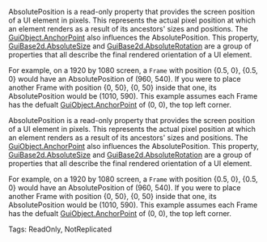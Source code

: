 AbsolutePosition is a read-only property that provides the screen position of a UI element in pixels. This represents the actual pixel position at which an element renders as a result of its ancestors' sizes and positions. The [GuiObject.AnchorPoint](https://developer.roblox.com/api-reference/property/GuiObject/AnchorPoint) also influences the AbsolutePosition. This property, [GuiBase2d.AbsoluteSize](https://developer.roblox.com/api-reference/property/GuiBase2d/AbsoluteSize) and [GuiBase2d.AbsoluteRotation](https://developer.roblox.com/api-reference/property/GuiBase2d/AbsoluteRotation) are a group of properties that all describe the final rendered orientation of a UI element.

For example, on a 1920 by 1080 screen, a `Frame` with position {0.5, 0}, {0.5, 0} would have an AbsolutePosition of (960, 540). If you were to place another Frame with position {0, 50}, {0, 50} inside that one, its AbsolutePosition would be (1010, 590). This example assumes each Frame has the defualt [GuiObject.AnchorPoint](https://developer.roblox.com/api-reference/property/GuiObject/AnchorPoint) of (0, 0), the top left corner.
	
AbsolutePosition is a read-only property that provides the screen position of a UI element in pixels. This represents the actual pixel position at which an element renders as a result of its ancestors' sizes and positions. The [GuiObject.AnchorPoint](https://developer.roblox.com/api-reference/property/GuiObject/AnchorPoint) also influences the AbsolutePosition. This property, [GuiBase2d.AbsoluteSize](https://developer.roblox.com/api-reference/property/GuiBase2d/AbsoluteSize) and [GuiBase2d.AbsoluteRotation](https://developer.roblox.com/api-reference/property/GuiBase2d/AbsoluteRotation) are a group of properties that all describe the final rendered orientation of a UI element.

For example, on a 1920 by 1080 screen, a `Frame` with position {0.5, 0}, {0.5, 0} would have an AbsolutePosition of (960, 540). If you were to place another Frame with position {0, 50}, {0, 50} inside that one, its AbsolutePosition would be (1010, 590). This example assumes each Frame has the defualt [GuiObject.AnchorPoint](https://developer.roblox.com/api-reference/property/GuiObject/AnchorPoint) of (0, 0), the top left corner.

Tags: ReadOnly, NotReplicated